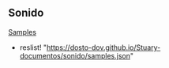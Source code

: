 ## Sonido
[Samples](samples.json) 

+ reslist! "https://dosto-dov.github.io/Stuary-documentos/sonido/samples.json"
